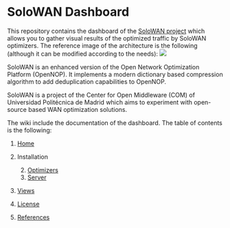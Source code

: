 # SoloWAN Dashboard

This repository contains the dashboard of the [SoloWAN project](https://github.com/centeropenmiddleware/solowan) which allows you to gather visual results of the optimized traffic by SoloWAN optimizers. The reference image of the architecture is the following (although it can be modified according to the needs):
![](https://raw.githubusercontent.com/centeropenmiddleware/solowan-dashboard/master/images/ReferenceImage.jpg)

SoloWAN is an enhanced version of the Open Network Optimization Platform (OpenNOP). It implements a modern dictionary based compression algorithm to add deduplication capabilities to OpenNOP. 

SoloWAN is a project of the Center for Open Middleware (COM) of Universidad Politécnica de Madrid which aims to experiment with open-source based WAN optimization solutions.

The wiki include the documentation of the dashboard. The table of contents is the following:

1. [Home](https://github.com/centeropenmiddleware/solowan-dashboard/wiki)

1. Installation

    2. [Optimizers](https://github.com/centeropenmiddleware/solowan-dashboard/wiki/Installation%20Optimizers)
    2. [Server](https://github.com/centeropenmiddleware/solowan-dashboard/wiki/Installation%20Server)

1. [Views](https://github.com/centeropenmiddleware/solowan-dashboard/wiki/Views)

1. [License](https://github.com/centeropenmiddleware/solowan-dashboard/wiki/License)

1. [References](https://github.com/centeropenmiddleware/solowan-dashboard/wiki/References)
